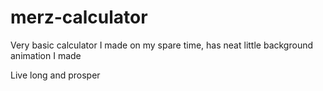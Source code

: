 # merz-calculator
Very basic calculator I made on my spare time, has neat little background animation I made


Live long and prosper
